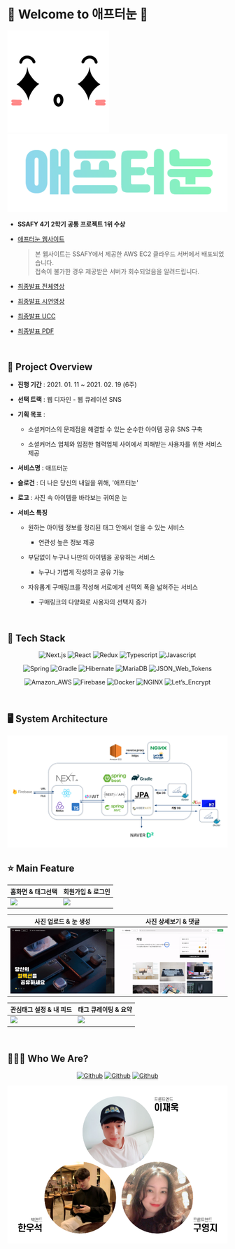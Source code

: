 # 🙆 Welcome to 애프터눈 🙋

![애프터눈로고](docs/afternoon_logo.png)
![애프터눈텍스트](docs/afternoon_text.png)

- **SSAFY 4기 2학기 공통 프로젝트 1위 수상**

- [애프터눈 웹사이트](http://i4a302.p.ssafy.io)

  > 본 웹사이트는 SSAFY에서 제공한 AWS EC2 클라우드 서버에서 배포되었습니다.<br>
  > 접속이 불가한 경우 제공받은 서버가 회수되었음을 알려드립니다.

- [최종발표 전체영상](https://youtu.be/Hho1uNJQ64Y)

- [최종발표 시연영상](https://youtu.be/Qnc_LFPsTrg)

- [최종발표 UCC](https://youtu.be/xClEd_PVuDs)

- <a href='docs/애프터눈_발표자료_v4.pdf'>최종발표 PDF</a>

<br>

## 📆 Project Overview

- **진행 기간** : 2021. 01. 11 ~ 2021. 02. 19 (6주)

- **선택 트랙** : 웹 디자인 - 웹 큐레이션 SNS

- **기획 목표** :

  - 소셜커머스의 문제점을 해결할 수 있는 순수한 아이템 공유 SNS 구축

  - 소셜커머스 업체와 입점한 협력업체 사이에서 피해받는 사용자를 위한 서비스 제공

- **서비스명** : 애프터눈

- **슬로건** : 더 나은 당신의 내일을 위해, '애프터눈'

- **로고** : 사진 속 아이템을 바라보는 귀여운 눈

- **서비스 특징**

  - 원하는 아이템 정보를 정리된 태그 안에서 얻을 수 있는 서비스

    - 연관성 높은 정보 제공

  - 부담없이 누구나 나만의 아이템을 공유하는 서비스

    - 누구나 가볍게 작성하고 공유 가능

  - 자유롭게 구매링크를 작성해 서로에게 선택의 폭을 넓혀주는 서비스

    - 구매링크의 다양화로 사용자의 선택지 증가

<br>

## 🔧 Tech Stack

<div align="center">

![Next.js](https://img.shields.io/badge/Next.js-_-000000?logo=Next.js)
![React](https://img.shields.io/badge/React-_-61DAFB?logo=React)
![Redux](https://img.shields.io/badge/Redux-_-764ABC?logo=Redux)
![Typescript](https://img.shields.io/badge/Typescript-_-764ABC?logo=Typescript)
![Javascript](https://img.shields.io/badge/Javascript-_-F7DF1E?logo=Javascript)

![Spring](https://img.shields.io/badge/Spring-_-6DB33F?logo=Spring)
![Gradle](https://img.shields.io/badge/Gradle-_-02303A?logo=Gradle)
![Hibernate](https://img.shields.io/badge/Hibernate-_-59666C?logo=Hibernate)
![MariaDB](https://img.shields.io/badge/MariaDB-_-003545?logo=MariaDB)
![JSON_Web_Tokens](https://img.shields.io/badge/JSON_Web_Tokens-_-000000?logo=JSON-Web-Tokens)

![Amazon_AWS](https://img.shields.io/badge/Amazon_AWS-_-FF9900?logo=Amazon-AWS)
![Firebase](https://img.shields.io/badge/Firebase-_-FFCA28?logo=Firebase)
![Docker](https://img.shields.io/badge/Docker-_-2496ED?logo=Docker)
![NGINX](https://img.shields.io/badge/NGINX-_-269539?logo=NGINX)
![Let’s_Encrypt](https://img.shields.io/badge/Let’s_Encrypt-_-003A70?logo=Let’s-Encrypt)

</div>

<br>

## 🖥️ System Architecture

<div align="center">

  <img width='1000' src='docs/시스템아키텍처.png' />

</div>

## ⭐ Main Feature

|홈화면 & 태그선택|회원가입 & 로그인|
|------|---|
|<img width='100%' src='docs/홈_태그선택.gif' />|<img width='100%' src='docs/회원가입_로그인.gif' />|

|사진 업로드 & 눈 생성|사진 상세보기 & 댓글|
|------|---|
|<img width='100%' src='docs/게시물_업로드.gif' />|<img width='100%' src='docs/게시물_댓글.gif' />|

|관심태그 설정 & 내 피드|태그 큐레이팅 & 요약|
|------|---|
|<img width='100%' src='docs/관심태그.gif' />|<img width='100%' src='docs/태그_큐레이팅.gif' />|

<br>

## 👨‍👧‍👦 Who We Are?

<div align="center">
  
  [![Github](https://img.shields.io/badge/이재욱-프론트엔드-6DB33F?logo=Github)](https://github.com/nanjae)
  [![Github](https://img.shields.io/badge/구영지-프론트엔드-6DB33F?logo=Github)](https://github.com/Dinoryong)
  [![Github](https://img.shields.io/badge/한우석-백엔드-2D832F?logo=Github)](https://github.com/dntjr4772)

</div>

<div align="center">

  <img width='600' src='docs/팀원소개.png' />

</div>
